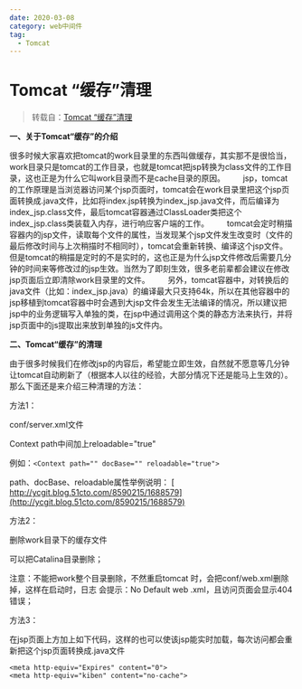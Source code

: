 ```yaml
---
date: 2020-03-08
category: web中间件
tag:
  - Tomcat
---
```


# Tomcat “缓存”清理

> 转载自：[Tomcat “缓存”清理](https://blog.51cto.com/ycgit/1692886)

**一、关于Tomcat“缓存”的介绍** 

  很多时候大家喜欢把tomcat的work目录里的东西叫做缓存，其实那不是很恰当，work目录只是tomcat的工作目录，也就是tomcat把jsp转换为class文件的工作目录，这也正是为什么它叫work目录而不是cache目录的原因。 　　jsp，tomcat的工作原理是当浏览器访问某个jsp页面时，tomcat会在work目录里把这个jsp页面转换成.java文件，比如将index.jsp转换为index_jsp.java文件，而后编译为index_jsp.class文件，最后tomcat容器通过ClassLoader类把这个index_jsp.class类装载入内存，进行响应客户端的工作。
　　tomcat会定时稍描容器内的jsp文件，读取每个文件的属性，当发现某个jsp文件发生改变时（文件的最后修改时间与上次稍描时不相同时），tomcat会重新转换、编译这个jsp文件。但是tomcat的稍描是定时的不是实时的，这也正是为什么jsp文件修改后需要几分钟的时间来等修改过的jsp生效。当然为了即刻生效，很多老前辈都会建议在修改jsp页面后立即清除work目录里的文件。
　　另外，tomcat容器中，对转换后的java文件（比如：index_jsp.java）的编译最大只支持64k，所以在其他容器中的jsp移植到tomcat容器中时会遇到大jsp文件会发生无法编译的情况，所以建议把jsp中的业务逻辑写入单独的类，在jsp中通过调用这个类的静态方法来执行，并将jsp页面中的js提取出来放到单独的js文件内。



**二、Tomcat“缓存”的清理**

  由于很多时候我们在修改jsp的内容后，希望能立即生效，自然就不愿意等几分钟让tomcat自动刷新了（根据本人以往的经验，大部分情况下还是能马上生效的）。那么下面还是来介绍三种清理的方法：





方法1： 

 conf/server.xml文件 

 Context path中间加上reloadable="true" 

 例如：`<Context path="" docBase="" reloadable="true"> `



 path、docBase、reloadable属性举例说明： [ http://ycgit.blog.51cto.com/8590215/1688579](http://ycgit.blog.51cto.com/8590215/1688579)



方法2： 

删除work目录下的缓存文件 

可以把Catalina目录删除； 

 

注意：不能把work整个目录删除，不然重启tomcat 时，会把conf/web.xml删除掉，这样在启动时，日志 会提示：No Default web .xml，且访问页面会显示404错误； 



方法3： 

在jsp页面上方加上如下代码，这样的也可以使该jsp能实时加载，每次访问都会重新把这个jsp页面转换成.java文件   

```
<meta http-equiv="Expires" content="0">  
<meta http-equiv="kiben" content="no-cache">   
```





 